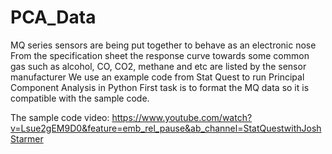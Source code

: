 # PCA_Data

MQ series sensors are being put together to behave as an electronic nose
From the specification sheet the response curve towards some common gas such as alcohol, CO, CO2, methane and etc are listed by the sensor manufacturer
We use an example code from Stat Quest to run Principal Component Analysis in Python
First task is to format the MQ data so it is compatible with the sample code.

The sample code video: https://www.youtube.com/watch?v=Lsue2gEM9D0&feature=emb_rel_pause&ab_channel=StatQuestwithJoshStarmer
